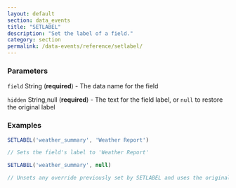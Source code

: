 ```yaml
---
layout: default
section: data_events
title: "SETLABEL"
description: "Set the label of a field."
category: section
permalink: /data-events/reference/setlabel/
---
```


### Parameters

`field` String (__required__) - The data name for the field

`hidden` String,null (__required__) - The text for the field label, or `null` to restore the original label

### Examples

```js
SETLABEL('weather_summary', 'Weather Report')

// Sets the field's label to 'Weather Report'
```


```js
SETLABEL('weather_summary', null)

// Unsets any override previously set by SETLABEL and uses the original setting from the form schema
```
